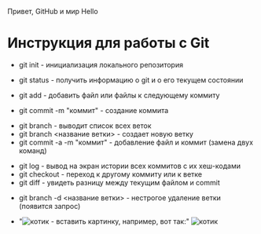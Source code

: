 Привет, GitHub и мир
Hello
# Инструкция для работы с Git
* git init - инициализация локального репозитория
+ git status - получить информацию о git и о его текущем состоянии
- git add - добавить файл или файлы к следующему коммиту
* git commit -m "коммит" - создание коммита
+ git branch - выводит список всех веток
+ git branch <название ветки> - создает новую ветку
+ git commit -a -m "коммит" - добавление файл и коммит (замена двух команд)
* git log - вывод на экран истории всех коммитов с их хеш-кодами
* git checkout - переход к другому коммиту или к ветке
* git diff - увидеть разницу между текущим файлом и commit
+ git branch -d <название ветки> - нестрогое удаление ветки (появится запрос)
* "![котик](URL) - вставить картинку, например, вот так:" ![котик](https://fikiwiki.com/uploads/posts/2022-02/1644827457_10-fikiwiki-com-p-kartinki-smeshnie-krasivie-i-milie-pro-kot-10.jpg) 
